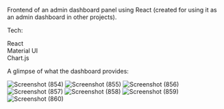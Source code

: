 Frontend of an admin dashboard panel using React (created for using it as an admin dashboard in other projects).

Tech:   

React  
Material UI  
Chart.js  

A glimpse of what the dashboard provides:    

![Screenshot (854)](https://github.com/purnamrita/Admin-Dashboard-Design-React/assets/90690424/5fbcefdc-5938-47e6-a6ee-a44c54c740c3)
![Screenshot (855)](https://github.com/purnamrita/Admin-Dashboard-Design-React/assets/90690424/3ca0c6e3-d9f5-47eb-bc2b-8b097e7230e6)
![Screenshot (856)](https://github.com/purnamrita/Admin-Dashboard-Design-React/assets/90690424/71e2a32c-3433-4fa6-8fee-d5c9b4e84df6)
![Screenshot (857)](https://github.com/purnamrita/Admin-Dashboard-Design-React/assets/90690424/e9baa9c3-db57-46c5-9539-68e8929964a3)
![Screenshot (858)](https://github.com/purnamrita/Admin-Dashboard-Design-React/assets/90690424/5396176c-d85c-40ca-a33d-8857b20c48f5)
![Screenshot (859)](https://github.com/purnamrita/Admin-Dashboard-Design-React/assets/90690424/a861ee92-6303-4428-a5eb-09aebdc711f1)
![Screenshot (860)](https://github.com/purnamrita/Admin-Dashboard-Design-React/assets/90690424/1a51ad48-cadd-450f-8927-cb30bca11a7c)
